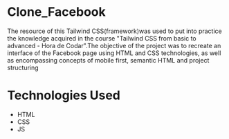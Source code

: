 # Clone_Facebook
The resource of this Tailwind CSS(framework)was used to put into practice the knowledge acquired in the course "Tailwind CSS from basic to advanced - Hora de Codar".The objective of the project was to recreate an interface of the Facebook page using HTML and CSS technologies, as well as encompassing concepts of mobile first, semantic HTML and project structuring
# Technologies Used
* HTML
* CSS
* JS
